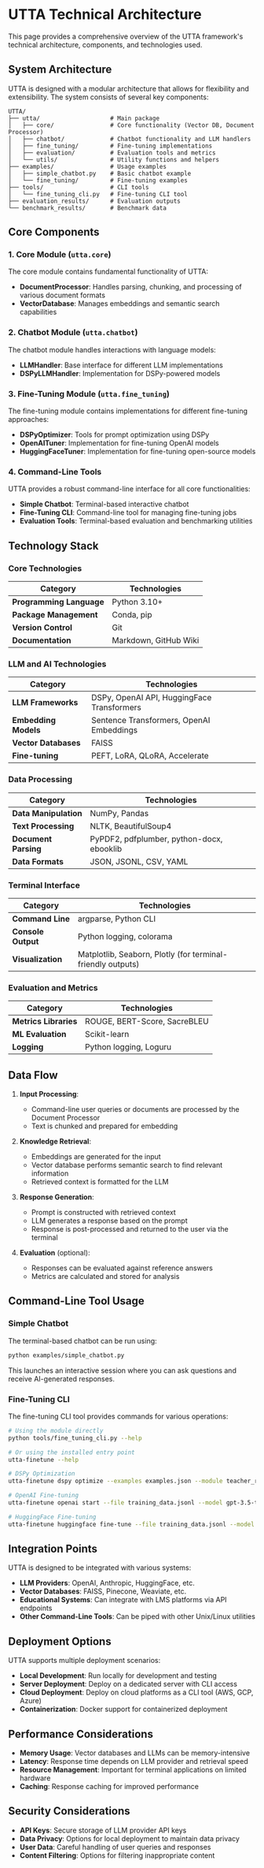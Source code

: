 # UTTA Technical Architecture

This page provides a comprehensive overview of the UTTA framework's technical architecture, components, and technologies used.

## System Architecture

UTTA is designed with a modular architecture that allows for flexibility and extensibility. The system consists of several key components:

```
UTTA/
├── utta/                    # Main package
│   ├── core/                # Core functionality (Vector DB, Document Processor)
│   ├── chatbot/             # Chatbot functionality and LLM handlers
│   ├── fine_tuning/         # Fine-tuning implementations
│   ├── evaluation/          # Evaluation tools and metrics
│   └── utils/               # Utility functions and helpers
├── examples/                # Usage examples
│   ├── simple_chatbot.py    # Basic chatbot example
│   └── fine_tuning/         # Fine-tuning examples
├── tools/                   # CLI tools
│   └── fine_tuning_cli.py   # Fine-tuning CLI tool
├── evaluation_results/      # Evaluation outputs
└── benchmark_results/       # Benchmark data
```

## Core Components

### 1. Core Module (`utta.core`)

The core module contains fundamental functionality of UTTA:

- **DocumentProcessor**: Handles parsing, chunking, and processing of various document formats
- **VectorDatabase**: Manages embeddings and semantic search capabilities

### 2. Chatbot Module (`utta.chatbot`)

The chatbot module handles interactions with language models:

- **LLMHandler**: Base interface for different LLM implementations
- **DSPyLLMHandler**: Implementation for DSPy-powered models

### 3. Fine-Tuning Module (`utta.fine_tuning`)

The fine-tuning module contains implementations for different fine-tuning approaches:

- **DSPyOptimizer**: Tools for prompt optimization using DSPy
- **OpenAITuner**: Implementation for fine-tuning OpenAI models
- **HuggingFaceTuner**: Implementation for fine-tuning open-source models

### 4. Command-Line Tools

UTTA provides a robust command-line interface for all core functionalities:

- **Simple Chatbot**: Terminal-based interactive chatbot
- **Fine-Tuning CLI**: Command-line tool for managing fine-tuning jobs
- **Evaluation Tools**: Terminal-based evaluation and benchmarking utilities

## Technology Stack

### Core Technologies

| Category | Technologies |
|----------|-------------|
| **Programming Language** | Python 3.10+ |
| **Package Management** | Conda, pip |
| **Version Control** | Git |
| **Documentation** | Markdown, GitHub Wiki |

### LLM and AI Technologies

| Category | Technologies |
|----------|-------------|
| **LLM Frameworks** | DSPy, OpenAI API, HuggingFace Transformers |
| **Embedding Models** | Sentence Transformers, OpenAI Embeddings |
| **Vector Databases** | FAISS |
| **Fine-tuning** | PEFT, LoRA, QLoRA, Accelerate |

### Data Processing

| Category | Technologies |
|----------|-------------|
| **Data Manipulation** | NumPy, Pandas |
| **Text Processing** | NLTK, BeautifulSoup4 |
| **Document Parsing** | PyPDF2, pdfplumber, python-docx, ebooklib |
| **Data Formats** | JSON, JSONL, CSV, YAML |

### Terminal Interface

| Category | Technologies |
|----------|-------------|
| **Command Line** | argparse, Python CLI |
| **Console Output** | Python logging, colorama |
| **Visualization** | Matplotlib, Seaborn, Plotly (for terminal-friendly outputs) |

### Evaluation and Metrics

| Category | Technologies |
|----------|-------------|
| **Metrics Libraries** | ROUGE, BERT-Score, SacreBLEU |
| **ML Evaluation** | Scikit-learn |
| **Logging** | Python logging, Loguru |

## Data Flow

1. **Input Processing**:
   - Command-line user queries or documents are processed by the Document Processor
   - Text is chunked and prepared for embedding

2. **Knowledge Retrieval**:
   - Embeddings are generated for the input
   - Vector database performs semantic search to find relevant information
   - Retrieved context is formatted for the LLM

3. **Response Generation**:
   - Prompt is constructed with retrieved context
   - LLM generates a response based on the prompt
   - Response is post-processed and returned to the user via the terminal

4. **Evaluation** (optional):
   - Responses can be evaluated against reference answers
   - Metrics are calculated and stored for analysis

## Command-Line Tool Usage

### Simple Chatbot

The terminal-based chatbot can be run using:

```bash
python examples/simple_chatbot.py
```

This launches an interactive session where you can ask questions and receive AI-generated responses.

### Fine-Tuning CLI

The fine-tuning CLI tool provides commands for various operations:

```bash
# Using the module directly
python tools/fine_tuning_cli.py --help

# Or using the installed entry point
utta-finetune --help

# DSPy Optimization
utta-finetune dspy optimize --examples examples.json --module teacher_responder

# OpenAI Fine-tuning
utta-finetune openai start --file training_data.jsonl --model gpt-3.5-turbo

# HuggingFace Fine-tuning
utta-finetune huggingface fine-tune --file training_data.jsonl --model microsoft/phi-2 --use-lora
```

## Integration Points

UTTA is designed to be integrated with various systems:

- **LLM Providers**: OpenAI, Anthropic, HuggingFace, etc.
- **Vector Databases**: FAISS, Pinecone, Weaviate, etc.
- **Educational Systems**: Can integrate with LMS platforms via API endpoints
- **Other Command-Line Tools**: Can be piped with other Unix/Linux utilities

## Deployment Options

UTTA supports multiple deployment scenarios:

- **Local Development**: Run locally for development and testing
- **Server Deployment**: Deploy on a dedicated server with CLI access
- **Cloud Deployment**: Deploy on cloud platforms as a CLI tool (AWS, GCP, Azure)
- **Containerization**: Docker support for containerized deployment

## Performance Considerations

- **Memory Usage**: Vector databases and LLMs can be memory-intensive
- **Latency**: Response time depends on LLM provider and retrieval speed
- **Resource Management**: Important for terminal applications on limited hardware
- **Caching**: Response caching for improved performance

## Security Considerations

- **API Keys**: Secure storage of LLM provider API keys
- **Data Privacy**: Options for local deployment to maintain data privacy
- **User Data**: Careful handling of user queries and responses
- **Content Filtering**: Options for filtering inappropriate content 